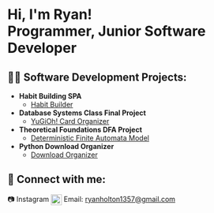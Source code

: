 <h1>Hi, I'm Ryan! <br/><a>Programmer</a>, <a>Junior Software Developer</a></h1>

<h2>👨‍💻 Software Development Projects:</h2>

- <b>Habit Building SPA</b>
  - [Habit Builder](https://github.com/VentusLeon/Habit-Builder-SPA)
- <b>Database Systems Class Final Project</b>
  - [YuGiOh! Card Organizer](https://github.com/VentusLeon/Database-Systems-Final-Project)
- <b>Theoretical Foundations DFA Project</b>
  - [Deterministic Finite Automata Model](https://github.com/VentusLeon/DFA-Model)
- <b>Python Download Organizer</b>
  - [Download Organizer](https://github.com/VentusLeon/Python-Download-Organizer)


<h2> 🤳 Connect with me:</h2>

[<a>📷 Instagram</a>][linkedin]
[<img align="center" alt="VentusLeon | Instagram" width="22px" src="https://cdn.jsdelivr.net/npm/simple-icons@v3/icons/instagram.svg" />][instagram]
<a>Email: ryanholton1357@gmail.com</a>


[instagram]: https://www.instagram.com/theboiiryan/
[linkedin]: https://www.linkedin.com/in/ryan-holton-62a79322b?lipi=urn%3Ali%3Apage%3Ad_flagship3_profile_view_base_contact_details%3B0yJsIkd1QeSVziazmmX6Qw%3D%3D

